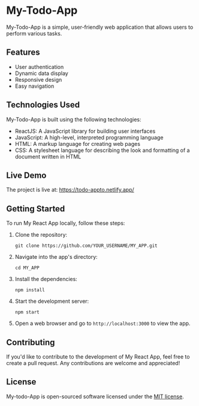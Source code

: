 # My-Todo-App

My-Todo-App is a simple, user-friendly web application that allows users to perform various tasks.

## Features

- User authentication
- Dynamic data display
- Responsive design
- Easy navigation

## Technologies Used

My-Todo-App is built using the following technologies:

- ReactJS: A JavaScript library for building user interfaces
- JavaScript: A high-level, interpreted programming language
- HTML: A markup language for creating web pages
- CSS: A stylesheet language for describing the look and formatting of a document written in HTML

## Live Demo

The project is live at: https://todo-appto.netlify.app/

## Getting Started

To run My React App locally, follow these steps:

1. Clone the repository: 
    ```
    git clone https://github.com/YOUR_USERNAME/MY_APP.git
    ```

2. Navigate into the app's directory:
    ```
    cd MY_APP
    ```

3. Install the dependencies:
    ```
    npm install
    ```

4. Start the development server:
    ```
    npm start
    ```

5. Open a web browser and go to `http://localhost:3000` to view the app.

## Contributing

If you'd like to contribute to the development of My React App, feel free to create a pull request. Any contributions are welcome and appreciated!

## License

My-todo-App is open-sourced software licensed under the [MIT license](https://opensource.org/licenses/MIT).

